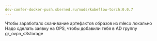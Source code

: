 ```yaml
---
dev-confer-docker-push.sberned.ru/nuds/kubeflow-torch:0.0.7
---
```

Чтобы заработало скачивание артефактов образов из mleco локально
Надо сделать заявку на OPS, чтобы добавили тебя в AD группу gr_ovpn_s3storage
